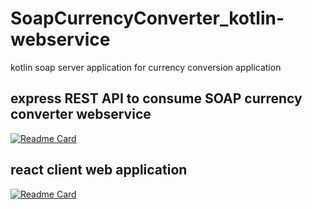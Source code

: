 # SoapCurrencyConverter_kotlin-webservice
kotlin soap server application for currency conversion application

## express REST API to consume SOAP currency converter webservice
[![Readme Card](https://github-readme-stats.vercel.app/api/pin/?username=ramesh-x90&repo=Express-REST-middleware-for-Currency-convertor-web-application)](https://github.com/ramesh-x90/Express-REST-middleware-for-Currency-convertor-web-application.git)


## react client web application 
[![Readme Card](https://github-readme-stats.vercel.app/api/pin/?username=ramesh-x90&repo=react-client-for-currency-converter-webservice)](https://github.com/ramesh-x90/react-client-for-currency-converter-webservice.git)
